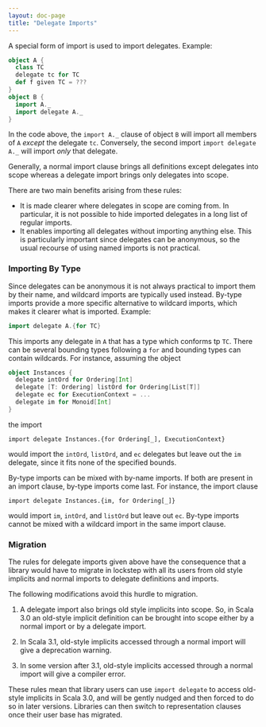 ```yaml
---
layout: doc-page
title: "Delegate Imports"
---
```


A special form of import is used to import delegates. Example:
```scala
object A {
  class TC
  delegate tc for TC
  def f given TC = ???
}
object B {
  import A._
  import delegate A._
}
```
In the code above, the `import A._` clause of object `B` will import all members
of `A` _except_ the delegate `tc`. Conversely, the second import `import delegate A._` will import _only_ that delegate.

Generally, a normal import clause brings all definitions except delegates into scope whereas a delegate import brings only delegates into scope.

There are two main benefits arising from these rules:

 - It is made clearer where delegates in scope are coming from.
   In particular, it is not possible to hide imported delegates in a long list of regular imports.
 - It enables importing all delegates
   without importing anything else. This is particularly important since delegates
   can be anonymous, so the usual recourse of using named imports is not
   practical.

### Importing By Type

Since delegates can be anonymous it is not always practical to import them by their name, and wildcard imports are typically used instead. By-type imports provide a more specific alternative to wildcard imports, which makes it clearer what is imported. Example:

```scala
import delegate A.{for TC}
```
This imports any delegate in `A` that has a type which conforms tp `TC`. There can be several bounding types following a `for` and bounding types can contain wildcards.
For instance, assuming the object
```scala
object Instances {
  delegate intOrd for Ordering[Int]
  delegate [T: Ordering] listOrd for Ordering[List[T]]
  delegate ec for ExecutionContext = ...
  delegate im for Monoid[Int]
}
```
the import
```
import delegate Instances.{for Ordering[_], ExecutionContext}
```
would import the `intOrd`, `listOrd`, and `ec` delegates but leave out the `im` delegate, since it fits none of the specified bounds.

By-type imports can be mixed with by-name imports. If both are present in an import clause, by-type imports come last. For instance, the import clause
```
import delegate Instances.{im, for Ordering[_]}
```
would import `im`, `intOrd`, and `listOrd` but leave out `ec`. By-type imports cannot be mixed with a wildcard import in the same import clause.

### Migration

The rules for delegate imports given above have the consequence that a library
would have to migrate in lockstep with all its users from old style implicits and
normal imports to delegate definitions and imports.

The following modifications avoid this hurdle to migration.

 1. A delegate import also brings old style implicits into scope. So, in Scala 3.0
    an old-style implicit definition can be brought into scope either by a normal import or by a delegate import.

 2. In Scala 3.1, old-style implicits accessed through a normal import
    will give a deprecation warning.

 3. In some version after 3.1, old-style implicits accessed through a normal import
    will give a compiler error.

These rules mean that library users can use `import delegate` to access old-style implicits in Scala 3.0,
and will be gently nudged and then forced to do so in later versions. Libraries can then switch to
representation clauses once their user base has migrated.
